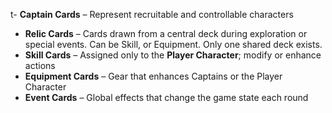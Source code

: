 t- **Captain Cards** – Represent recruitable and controllable characters
- **Relic Cards** – Cards drawn from a central deck during exploration or special events. Can be Skill, or Equipment. Only one shared deck exists.
- **Skill Cards** – Assigned only to the **Player Character**; modify or enhance actions
- **Equipment Cards** – Gear that enhances Captains or the Player Character
- **Event Cards** – Global effects that change the game state each round

###